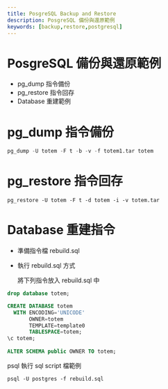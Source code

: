 ```yaml
---
title: PosgreSQL Backup and Restore
description: PosgreSQL 備份與還原範例
keywords: [backup,restore,postgresql]
---
```


# PosgreSQL 備份與還原範例
* pg_dump 指令備份
* pg_restore 指令回存
* Database 重建範例


# pg_dump 指令備份

```sql
pg_dump -U totem -F t -b -v -f totem1.tar totem
```


# pg_restore 指令回存

```
pg_restore -U totem -F t -d totem -i -v totem.tar
```

# Database 重建指令
* 準備指令檔 rebuild.sql
* 執行 rebuild.sql 方式

  將下列指令放入 rebuild.sql 中
  
```sql
drop database totem;

CREATE DATABASE totem
  WITH ENCODING='UNICODE'
       OWNER=totem
       TEMPLATE=template0
       TABLESPACE=totem;
\c totem;
       
ALTER SCHEMA public OWNER TO totem;
```


   psql 執行 sql script 檔範例

```shell
psql -U postgres -f rebuild.sql

```


